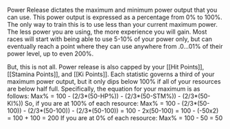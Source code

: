 Power Release dictates the maximum and minimum power output that you can use. This power output is expressed as a percentage from 0% to 100%. The only way to train this is to use less than your current maximum power. The less power you are using, the more experience you will gain. Most races will start with being able to use 5-10% of your power only, but can eventually reach a point where they can use anywhere from .0...01% of their power level, up to even 200%. 

But, this is not all. Power release is also capped by your [[Hit Points]], [[Stamina Points]], and [[Ki Points]]. Each statistic governs a third of your maximum power output, but it only dips below 100% if all of your resources are below half full. Specifically, the equation for your maximum is as follows:
Max% = 100 - (2/3*(50-HP%)) - (2/3*(50-STM%)) - (2/3*(50-KI%))
So, if you are at 100% of each resource:
Max% 
= 100 - (2/3*(50-100)) - (2/3*(50-100)) - (2/3*(50-100)) 
= 100 - 2x(50-100) 
= 100 - (-50x2) 
= 100 + 100 = 200
If you are at 0% of each resource:
Max% = 100 - 50 = 50
